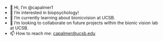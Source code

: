 - 👋 Hi, I’m @capalmer1
- 👀 I’m interested in biopsychology!
- 🌱 I’m currently learning about bionicvision at UCSB.
- 💞️ I’m looking to collaborate on future projects within the bionic vision lab at UCSB.
- 📫 How to reach me: capalmer@ucsb.edu

<!---
capalmer1/capalmer1 is a ✨ special ✨ repository because its `README.md` (this file) appears on your GitHub profile.
You can click the Preview link to take a look at your changes.
--->
